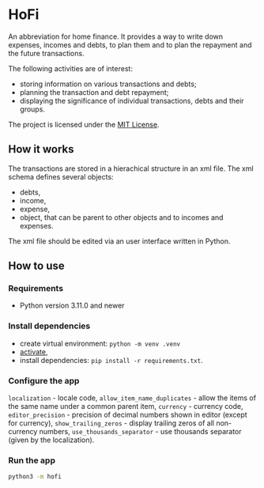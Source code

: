 # HoFi

An abbreviation for home finance. It provides a way to write down expenses, incomes and debts, to plan them and to plan the repayment and the future transactions.

The following activities are of interest:

- storing information on various transactions and debts;
- planning the transaction and debt repayment;
- displaying the significance of individual transactions, debts and their groups.

The project is licensed under the [MIT License](https://opensource.org/license/mit/).

## How it works

The transactions are stored in a hierachical structure in an xml file. The xml schema defines several objects:

- debts,
- income,
- expense,
- object, that can be parent to other objects and to incomes and expenses.

The xml file should be edited via an user interface written in Python.

## How to use

### Requirements

- Python version 3.11.0 and newer

### Install dependencies

- create virtual environment: `python -m venv .venv`
- [activate](https://docs.python.org/3/library/venv.html#how-venvs-work),
- install dependencies: `pip install -r requirements.txt`.

### Configure the app

`localization` - locale code,
`allow_item_name_duplicates` - allow the items of the same name under a common parent item,
`currency` - currency code,
`editor_precision` - precision of decimal numbers shown in editor (except for currency),
`show_trailing_zeros` - display trailing zeros of all non-currency numbers,
`use_thousands_separator` - use thousands separator (given by the localization).

### Run the app

```bash
python3 -m hofi
```


